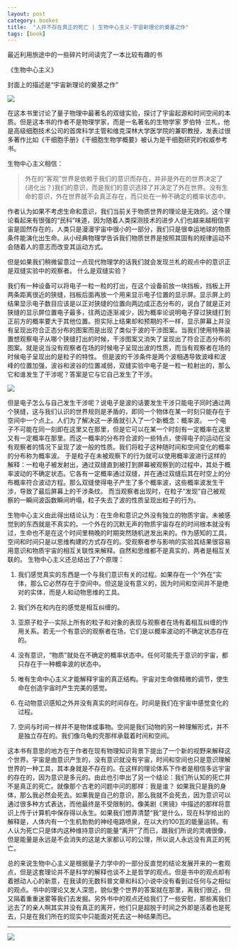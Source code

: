 ```yaml
---
layout: post
category: bookes
title:  "人并不存在真正的死亡 | 生物中心主义-宇宙新理论的奠基之作"
tags: [book]
---
```

最近利用旅途中的一些碎片时间读完了一本比较有趣的书

《生物中心主义》

封面上的描述是“宇宙新理论的奠基之作”

![][image-1]

在这本书里讨论了量子物理中最著名的双缝实验，探讨了宇宙起源和时间空间的本质。但是这本书的作者不是物理学家，而是一名著名的生物学家 罗伯特 ·兰札，他是高级细胞技术公司的首席科学主管和维克深林大学医学院的兼职教授，发表过很多著作比如《干细胞手册》《干细胞生物学概要》被认为是干细胞研究的权威参考书。

<!-- more -->

生物中心主义相信：

> 外在的“客观”世界是依赖于我们的意识而存在，并非是外在的世界决定了(进化出？)我们的意识，而是我们的意识选择了并决定了外在世界。没有生命的意识，外在世界就不会真正存在，而只处在一种不确定的概率状态中。

作者认为如果不考虑生命和意识，我们当前关于物质世界的理论是无效的。这个理论看起来有很强的“民科”味道，因为随着人类探测技术的进步人们也越来越相信宇宙是固然存在的，人类只是漫漫宇宙中很小的一部分，我们只是很幸运地球的物质条件能演化出生命。从小经典物理学告诉我们物质世界是按照其固有的规律运动不会随着人的意志而改变其运动方式。

但是如果我们稍微留意过一点现代物理学的话我们就会发现兰札的观点中的意识正是双缝实验中的观察者。
什么是双缝实验？

我们有一种设备可以将电子一粒一粒的打出，在这个设备前放一块挡板，挡板上开两条距离很近的狭缝，挡板后面再放一个用来显示电子位置的显示屏。显示屏上的结果显示电子数目应该是以正对狭缝的位置向两边成正态分布的，说白了就是正对狭缝的显示屏位置电子最多，往两边逐渐减少，因为概率论说明电子穿过狭缝打到正前方的概率要大于其他位置。担实际上结果却和预期的不一样，显示屏幕上并没有呈现出符合正态分布的图案而是出现了类似于波的干涉图案。当我们使用特殊装置想观察电子从哪个狭缝打出的时候，干涉图案又消失了呈现出了符合正态分布的图案。就是说当没有观察者在场的时候电子呈现出波的性质，而当有观察者在场的时候电子呈现出的是粒子的特性。
但是波的干涉条件是两个波相遇导致波峰和波峰的位置加强，波谷和波谷的位置减弱，双缝实验中电子是一粒一粒射出的，那么它和谁发生了干涉呢？答案是它与它自己发生了干涉。

![][image-2]

但是电子怎么与自己发生干涉呢？说电子是波的话要发生干涉只能电子同时通过两个狭缝，这与我们认识的世界规则是矛盾的，即同一个物体在某一时刻只能存在于空间中一个点上。人们为了解决这一矛盾就引入了一个新概念：概率波。
一个电子不可能在同一刻即在这里又在那里，但是它可以在某一个时刻有一定概率在这里又有一定概率在那里。而这一概率的分布符合波的一些特点，使得电子的运动在没有观察者的情况下呈现了波一般的性质。我们将粒子这种随时间和空间变化的概率的分布称为概率波。
于是粒子在未被观察下的行为就可以使用概率波进行这样的解释：一粒电子被发射出，通过双缝直到被打到屏幕被观察到的过程中，其处于概率波动的不确定状态。它各有一定概率通过双缝，并在通过双缝后其在时空上的分布概率符合波动方程。那么双缝使得电子产生了多个概率波，这些概率波发生干涉，导致了最后屏幕上的干涉条纹。
而当观察者出现时，在粒子“发现”自己被观察的一瞬间波函数瞬间坍塌，粒子失去了波的性质呈现出粒子的行为。

生物中心主义由此得出结论认为：在生命和意识之外没有独立的物质宇宙。未被感觉到的东西就是不真实的。一个外在的沉默无声的物质宇宙存在的时间根本就没有过，生命也不是在这个时间里稍晚的时期突然随机迸发出来的。作为感知的工具，空间和时间只是以思维构建的方式存在的。受观察者参与影响的实验其结果很容易用意识和物质宇宙的相互关联性来解释。自然和思维都不是真实的，两者是相互关联的。
生物中心主义还总结出了7个原理：
1. 我们感觉真实的东西是一个与我们意识有关的过程。如果存在一个“外在”实体，那么它必然存在于空间中。但这是没有意义的，因为时间和空间并不是绝对的实体，而是人和动物思维的工具。  

2. 我们外在和内在的感觉是相互纠缠的。  

3. 亚原子粒子--实际上所有的粒子和对象的表现与观察者在场有着相互纠缠的作用关系。若无一个有意识的观察者在场，它们是以概率波动的不确定状态存在的。  

4. 没有意识，“物质”就处在不确定的概率状态中。任何可能先于意识的宇宙，都只存在于一种概率波的状态中。  

5. 唯有生命中心主义才能解释宇宙的真正结构。宇宙对生命做精微的调节，使生命在创造宇宙时产生完美的感觉。  

6. 在动物意识感知之外并没有真实的时间存在。时间是我们在宇宙中感觉变化的过程。  

7. 空间与时间一样并不是物体或事物。空间是我们动物的另一种理解形式，并不是独立存在的。我们像乌龟的壳那样承载着时间和空间。
  
这本书有意思的地方在于作者在现有物理知识背景下提出了一个新的视野来解释这个世界。宇宙是由意识产生的，没有意识就没有宇宙，时间和空间也只是意识理解世界的一种工具，其本身就是不存在的。在这样的理论体系下作者是相信多远宇宙的存在的，因为意识是多元的。由此也引申出了另一个结论：我们所认知的死亡并不是真正的死亡。就像那个古老的问题中问的那样：我是谁？
如果我只是我的身体，那么我必然会死去。如果我是自己的意识，那么我就不会死去，因为意识可以通过很多种方式表达，而他最终是不受限制的。像美剧《黑镜》中描述的那样将意识上传于计算机中保存得以永生。如果我们想弄清楚“我”是什么，现在科学给出的解释是，人体内有一个生机勃勃的神经电路喷泉，在以大约100瓦的能量运转。有人认为死亡只是体内这种维持意识的能量“离开”了而已，跟我们所说的灵魂很像，但是能量是永远是不会消失的这是大家都认可的公理，所以说人永远没有真正的死亡。

总的来说生物中心主义是根据量子力学中的一部分反直觉的结论发展开来的一套观点，但是这套理论并不是科学的解释也谈不上是哲学的观点。但是书中的观点却有着撼动人心的新意，在我读的无数科普文章和科幻小说中没有看到过任何与之相似的观点。书中的理论又发人深思，貌似整个世界的答案就在那里，离我们很近，但又隔着重重迷雾等我们去发掘。另外书中的观点还给我们了一些安慰，那些离我们远去了的亲人啊其实并没有真正的离开，他们只是超脱于时间之外即是活着也是死去，只是在我们所在的现实中只能面对死去这一种结果而已。

---- 
![][image-3]

[image-1]:	http://ojtm3l2wh.bkt.clouddn.com/swzxzy/swzxzyfengmian.jpg
[image-2]:	http://ojtm3l2wh.bkt.clouddn.com/swzxzy/%E5%8F%8C%E7%BC%9D%E5%AE%9E%E9%AA%8C.jpg
[image-3]:	http://ojtm3l2wh.bkt.clouddn.com/weixin/qrcode.jpg